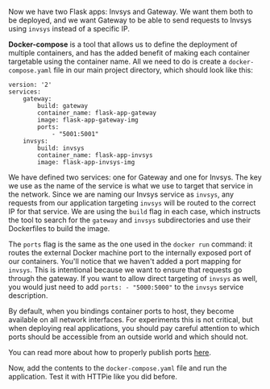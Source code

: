 Now we have two Flask apps: Invsys and Gateway. 
We want them both to be deployed, and we want Gateway to be able to send 
requests to Invsys using `invsys` instead of a specific IP.

**Docker-compose** is a tool that allows us to define the deployment of 
multiple containers, and has the added benefit of making each container 
targetable using the container name. All we need to do is create a `docker-compose.yaml` file
in our main project directory, which should look like this:

```text
version: '2'
services:
    gateway:
        build: gateway
        container_name: flask-app-gateway
        image: flask-app-gateway-img
        ports:
            - "5001:5001"
    invsys:
        build: invsys
        container_name: flask-app-invsys
        image: flask-app-invsys-img
```

We have defined two services: one for Gateway and one for Invsys. The key we use as the name 
of the service is what we use to target that service in the network. Since we are naming our 
Invsys service as `invsys`, any requests from our application targeting `invsys` will be routed 
to the correct IP for that service. We are using the `build` flag in each case, which instructs the 
tool to search for the `gateway` and `invsys` subdirectories and use their Dockerfiles to build 
the image. 

The `ports` flag is the same as the one used in the `docker run` command: it routes the 
external Docker machine port to the internally exposed port of our containers. You'll notice 
that we haven't added a port mapping for `invsys`. This is intentional because we want to ensure that requests 
go through the gateway. If you want to allow direct targeting of `invsys` as well, you would 
just need to add `ports: - "5000:5000"` to the `invsys` service description.

<div class="hint" title="Secure port publishing">
By default, when you bindings container ports to host, they become available on all network interfaces.  
For experiments this is not critical, but when deploying real applications, 
you should pay careful attention to which ports should be accessible from an outside world and which should not.

You can read more about how to properly publish ports [here](https://docs.docker.com/network/#published-ports).
</div>

Now, add the contents to the `docker-compose.yaml` file and run the application. Test it with HTTPie like you did before.
